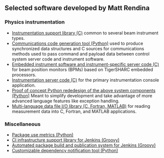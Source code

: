 ## Selected software developed by Matt Rendina
### Physics instrumentation
- [Instrumentation support library (C)](https://github.com/rendinam/BeamInstSupport) common to several beam instrument types.
- [Communications code generation tool (Python)](https://github.com/rendinam/BeamInstParser) used to produce synchronized data structures and C sources for communications methods used to pass command and payload data between control system server code and instrument software.
- [Embedded instrument software and instrument-specific server code (C)](https://github.com/rendinam/CBPM-TSHARC) for beam position monitors (BPMs) based on TigerSHARC embedded processors.
- [Instrumentation server code (C)](https://github.com/rendinam/CBIC) for the primary instrumentation console application.
- [Proof of concept Python rededesign of the above system components (Python)](https://github.com/rendinam/CBPM) Meant to simplify development and take advantage of more advanced language features like exception handling.
- [Multi-language data file I/O library (C, Fortran, MATLAB)](https://github.com/rendinam/cbpmfio) for reading measurement data into C, Fortran, and MATLAB applications.

### Miscellaneous
- [Package use metrics (Python)](https://github.com/Astroconda/conmets)
- [CI infrastructure support library for Jenkins (Groovy)](https://github.com/spacetelescope/jenkins_shared_ci_utils)
- [Automated package build and publication system for Jenkins (Groovy)](https://github.com/Astroconda/build_control)
- [Customizable dependency notification tool (Python)](https://github.com/spacetelescope/harbinger)

